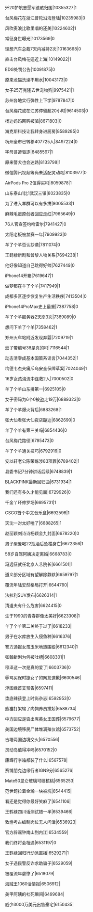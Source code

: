 歼20护航志愿军遗骸归国|10355327|1

台风梅花在浙江普陀沿海登陆|10235983|0

风吹麦浪比歌里唱的还美|10224602|1

常征身世曝光|10173569|0

理想汽车总裁7天内减持2次|10163668|0

直击台风梅花逼近上海|10149022|1

EDG处罚公告|10091875|0

原来龙猫洗澡不用水|10043173|0

女子25万克隆去世宠物狗|9975421|1

苏州各地实行弹性上下学|9787847|0

台风梅花或在江苏停留超20小时|9614503|0

杨迪妈妈网购被骗|8671803|0

海克斯科技让我转身进厨房|8589285|0

杭州全市已转移407725人|8497224|0

字母哥遭驱逐|8485597|1

原来警犬也会迷路|8133798|1

微信腾讯视频等尚未适配灵动岛|8103977|0

AirPods Pro 2值得买吗|8059878|1

山东泰山1比1武汉三镇|8023835|0

为了进入羊群可以有多拼|8005533|1

麻辣毛蛋原创者回应走红|7965649|0

76人官宣签约哈雷尔|7941427|0

太阳老板被禁赛一年|7909923|0

羊了个羊否认抄袭|7811074|0

王鹤棣新剧和曾黎人物关系|7694238|1

他好像知道自己跳得好帅|7627449|0

iPhone14开箱|7619647|1

做梦都在羊了个羊|7417949|1

成都多区逐步恢复生产生活秩序|7413504|0

iPhone14ProMax史上最重|7387758|0

羊了个羊服务器2天崩3次|7369089|0

想问下羊了个羊|7358462|1

郑州火车站附近发现弃婴|7209719|1

蚊子带编号38是真的吗|7116544|1

动态清零成基本国策系谣言|7044352|1

梅德韦杰夫痛斥乌安全保障草案|7024049|1

16岁女孩湍流中连救2人|7000502|0

羊了个羊山东排第一|6925105|0

女子密码为6个0被盗走19万|6889323|0

羊了个羊爆火背后|6883268|1

张大仙看张大仙夜店蹦迪|6862690|0

羊了个羊有第三关吗|6854436|0

台风梅花路径|6795473|0

羊了个羊通关技巧|6792916|0

安以轩老公陈荣炼涉83项罪|6789402|1

县委书记7分钟讲话后续|6748839|1

BLACKPINK最新回归曲|6731934|1

我们还有多久才能见面|6729926|0

千金丫环修罗场|6695731|1

CSGO首个中文音乐盒|6692598|1

天沈一对太好嗑了|6688265|1

赵丽颖刘诗诗杨颖金九封面|6678220|0

男子聚餐喝22瓶酒后坠楼身亡|6672356|1

58岁自驾阿姨决定离婚|6668783|0

冯远征就任北京人艺院长|6661501|1

遵义部分区域有望解除静默|6659797|1

覆流年陆安然格局打开|6644790|

法拉利SUV发布|6626314|1

清道夫有什么危害|6624415|0

生于1990的青春群像太美好|6623308|1

羊了个羊第二关终于过了|6618233|

男子在水库放生入侵鱼种|6616376|

警方通报女孩玉米地遭围殴|6612340|1

张翰新剧为何被吐槽|6608301|1

穆泽这一次是真的爱了|6603736|0

辱骂买保时捷女子的网友道歉|6600546|

浮图缘首支预告|6597411|

垫底辣孩登上时尚杂志|6592953|0

熊猫打架输了向饲养员撒娇|6588734|

中方回应是否出席英女王国葬|6579677|

美国边境移民尸体堆满殡仪馆|6573752|

吉塔两国边境交火|6570556|

灵动岛值得冲吗|6570152|0

康辉行李箱都装了什么|6567578|

赛博朋克边缘行者IGN9分|6565276|

Mate50昆仑玻璃可砸核桃|6565253|

范世錡拉着金瀚一块被坑|6544415|

看还是觉得你最好笑麻了|6541106|

王鹤棣四川话测试错一半|6539466|

敦煌考古编制岗位无人问津|6536923|

官方辟谣钟南山到内江|6534559|

我们终将会相遇|6531197|0

王鹤棣回归行动派直播|6529271|1

女子遇民警反诈求助骗子|6529059|

被覆流年虐惨了|6518079|

海贼王1060话情报|6506912|

美甲阿姨的社死瞬间|6499684|

威少3000万美元出售豪宅|6150435|

